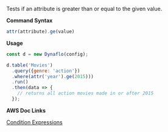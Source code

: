 Tests if an attribute is greater than or equal to the given value.

**Command Syntax**

```javascript
attr(attribute).ge(value)
```

**Usage**

```javascript
const d = new Dynaflo(config);

d.table('Movies')
  .query({genre: 'action'})
  .where(attr('year').ge(2015)))
  .run()
  .then(data => {
    // returns all action movies made in or after 2015
  });
```

**AWS Doc Links**

[Condition Expressions](http://docs.aws.amazon.com/amazondynamodb/latest/developerguide/Expressions.SpecifyingConditions.html)